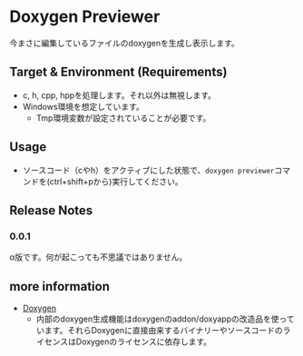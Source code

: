 # Doxygen Previewer

今まさに編集しているファイルのdoxygenを生成し表示します。

## Target & Environment (Requirements)

* c, h, cpp, hppを処理します。それ以外は無視します。
* Windows環境を想定しています。
    + Tmp環境変数が設定されていることが必要です。

## Usage

* ソースコード（cやh）をアクティブにした状態で、`doxygen previewer`コマンドを(ctrl+shift+pから)実行してください。

## Release Notes

### 0.0.1

α版です。何が起こっても不思議ではありません。

## more information

* [Doxygen](https://github.com/doxygen/doxygen)
    * 内部のdoxygen生成機能はdoxygenのaddon/doxyappの改造品を使っています。それらDoxygenに直接由来するバイナリーやソースコードのライセンスはDoxygenのライセンスに依存します。


